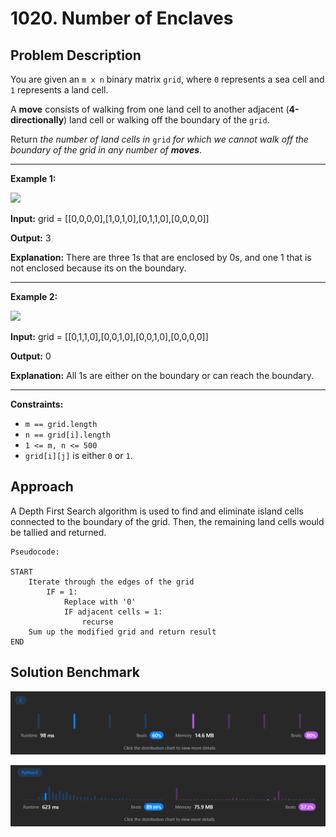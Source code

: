 # 1020. Number of Enclaves

## Problem Description

You are given an  `m x n`  binary matrix  `grid`, where  `0`  represents a sea cell and  `1`  represents a land cell.

A  **move**  consists of walking from one land cell to another adjacent (**4-directionally**) land cell or walking off the boundary of the  `grid`.

Return  _the number of land cells in_  `grid`  _for which we cannot walk off the boundary of the grid in any number of  **moves**_.

---
**Example 1:**

![](https://assets.leetcode.com/uploads/2021/02/18/enclaves1.jpg)

**Input:** grid = [[0,0,0,0],[1,0,1,0],[0,1,1,0],[0,0,0,0]]

**Output:** 3

**Explanation:** There are three 1s that are enclosed by 0s, and one 1 that is not enclosed because its on the boundary.

---
**Example 2:**

![](https://assets.leetcode.com/uploads/2021/02/18/enclaves2.jpg)

**Input:** grid = [[0,1,1,0],[0,0,1,0],[0,0,1,0],[0,0,0,0]]

**Output:** 0

**Explanation:** All 1s are either on the boundary or can reach the boundary.

---
**Constraints:**

-   `m == grid.length`
-   `n == grid[i].length`
-   `1 <= m, n <= 500`
-   `grid[i][j]`  is either  `0`  or  `1`.

## Approach
A Depth First Search algorithm is used to find and eliminate island cells connected to the boundary of the grid. Then, the remaining land cells would be tallied and returned.
```
Pseudocode:

START
	Iterate through the edges of the grid
		IF = 1:
			Replace with '0'
			IF adjacent cells = 1:
				recurse
	Sum up the modified grid and return result
END
```

## Solution Benchmark
![C solution](images/c_result.png "C solution")

![Python3 solution](images/py_result.png "Python3 solution")
